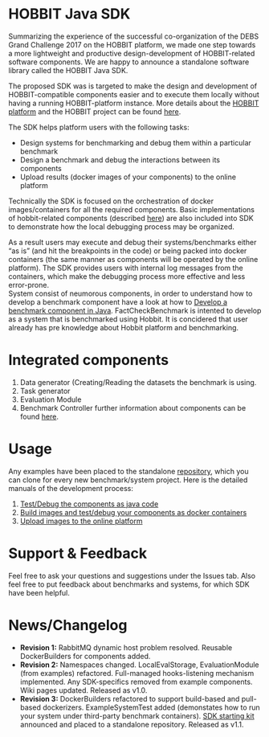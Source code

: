 # HOBBIT Java SDK
Summarizing the experience of the successful co-organization of the DEBS Grand Challenge 2017 on the HOBBIT platform, we made one step towards a more lightweight and productive design-development of HOBBIT-related software components. We are happy to announce a standalone software library called the HOBBIT Java SDK.

The proposed SDK was is targeted to make the design and development of HOBBIT-compatible components easier and to execute them locally without having a running HOBBIT-platform instance. More details about the [HOBBIT platform](https://github.com/hobbit-project/platform) and the HOBBIT project can be found [here](https://project-hobbit.eu/). 

The SDK helps platform users with the following tasks:
* Design systems for benchmarking and debug them within a particular benchmark
* Design a benchmark and debug the interactions between its components
* Upload results (docker images of your components) to the online platform

Technically the SDK is focused on the orchestration of docker images/containers for all the required components. Basic implementations of hobbit-related components (described [here](https://github.com/hobbit-project/platform/wiki/Develop-a-component-in-Java)) are also included into SDK to demonstrate how the local debugging process may be organized. 

As a result users may execute and debug their systems/benchmarks either “as is” (and hit the breakpoints in the code) or being packed into docker containers (the same manner as components will be operated by the online platform). The SDK provides users with internal log messages from the containers, which make the debugging process more effective and less error-prone.   
System consist of neumorous components, in order to understand how to develop a benchmark component have a look at how to [Develop a benchmark component in Java](https://github.com/hobbit-project/platform/wiki/Develop-a-benchmark-component-in-Java). 
FactCheckBenchmark is intented to develop as a system that is benchmarked using Hobbit. It is concidered that user already has pre knowledge about Hobbit platform and benchmarking.

# Integrated components
1) Data generator (Creating/Reading the datasets the benchmark is using.
2) Task generator
3) Evaluation Module
4) Benchmark Controller
further information about components can be found [here](https://github.com/hobbit-project/platform/wiki/Develop-a-benchmark-component-in-Java).

# Usage
Any examples have been placed to the standalone [repository](https://github.com/hobbit-project/java-sdk-example), which you can clone for every new benchmark/system project. Here is the detailed manuals of the development process:
1. [Test/Debug the components as java code](https://github.com/hobbit-project/java-sdk/wiki/Debug-components-as-java-code)
1. [Build images and test/debug your components as docker containers](https://github.com/hobbit-project/java-sdk/wiki/Building-images-and-debugging-containers)
1. [Upload images to the online platform](https://github.com/hobbit-project/java-sdk/wiki/Upload-images-to-the-platform)

# Support & Feedback
Feel free to ask your questions and suggestions under the Issues tab. 
Also feel free to put feedback about benchmarks and systems, for which SDK have been helpful.

# News/Changelog
* **Revision 1:** RabbitMQ dynamic host problem resolved. Reusable DockerBuilders for components added.
* **Revision 2:** Namespaces changed. LocalEvalStorage, EvaluationModule (from examples) refactored. Full-managed hooks-listening mechanism implemented. Any SDK-specifics removed from example components. Wiki pages updated. Released as v1.0. 
* **Revision 3:** DockerBuilders refactored to support build-based and pull-based dockerizers. ExampleSystemTest added (demonstates how to run your system under third-party benchmark containers). [SDK starting kit](https://github.com/hobbit-project/java-sdk-example) announced and placed to a standalone repository. Released as v1.1. 
